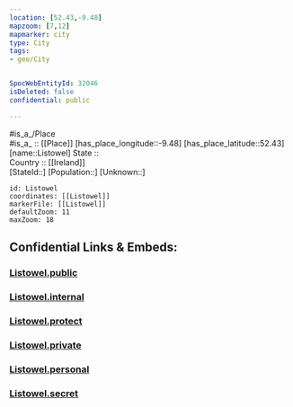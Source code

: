 ```yaml
---
location: [52.43,-9.48] 
mapzoom: [7,12] 
mapmarker: city 
type: City
tags:
- geo/City


SpocWebEntityId: 32046
isDeleted: false
confidential: public

---
```

#is_a_/Place  
#is_a_ :: [[Place]] 
[has_place_longitude::-9.48] 
[has_place_latitude::52.43] 
[name::Listowel] 
State ::  
Country :: [[Ireland]]  
[StateId::] 
[Population::] 
[Unknown::] 


```leaflet
id: Listowel
coordinates: [[Listowel]] 
markerFile: [[Listowel]] 
defaultZoom: 11 
maxZoom: 18
```


## Confidential Links & Embeds: 

### [Listowel.public](/_public/\Earth\Continent\Europe\Europe~North\Ireland\Ireland,Provinces\Munster\Kerry\CityListowel.public.md) 

### [Listowel.internal](/_internal/\Earth\Continent\Europe\Europe~North\Ireland\Ireland,Provinces\Munster\Kerry\CityListowel.internal.md) 

### [Listowel.protect](/_protect/\Earth\Continent\Europe\Europe~North\Ireland\Ireland,Provinces\Munster\Kerry\CityListowel.protect.md) 

### [Listowel.private](/_private/\Earth\Continent\Europe\Europe~North\Ireland\Ireland,Provinces\Munster\Kerry\CityListowel.private.md) 

### [Listowel.personal](/_personal/\Earth\Continent\Europe\Europe~North\Ireland\Ireland,Provinces\Munster\Kerry\CityListowel.personal.md) 

### [Listowel.secret](/_secret/\Earth\Continent\Europe\Europe~North\Ireland\Ireland,Provinces\Munster\Kerry\CityListowel.secret.md)

